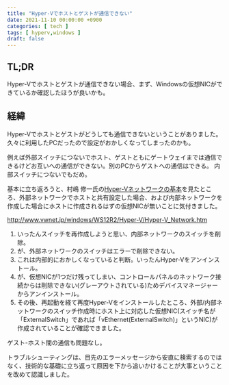 ```yaml
---
title: "Hyper-Vでホストとゲストが通信できない"
date: 2021-11-10 00:00:00 +0900
categories: [ tech ]
tags: [ hyperv,windows ]
draft: false
---
```


## TL;DR

Hyper-Vでホストとゲストが通信できない場合、まず、Windowsの仮想NICができているか確認したほうが良いかも。

## 経緯

Hyper-Vでホストとゲストがどうしても通信できないということがありました。久々に利用したPCだったので設定がおかしくなってしまったのかも。

例えば外部スイッチにつないでホスト、ゲストともにゲートウェイまでは通信できるけどお互いへの通信ができない。別のPCからゲストへの通信はできる。
内部スイッチにつないでもだめ。

基本に立ち返ろうと、村嶋 修一氏の[Hyper-Vネットワークの基本](http://www.vwnet.jp/windows/WS12R2/Hyper-V/Hyper-V_Network.htm)を見たところ、外部ネットワークでホストと共有設定した場合、および内部ネットワークを作成した場合にホストに作成されるはずの仮想NICが無いことに気付きました。

http://www.vwnet.jp/windows/WS12R2/Hyper-V/Hyper-V_Network.htm

1. いったんスイッチを再作成しようと思い、内部ネットワークのスイッチを削除。
1. が、外部ネットワークのスイッチはエラーで削除できない。
1. これは内部的におかしくなっていると判断。いったんHyper-Vをアンインストール。
1. が、仮想NICが1つだけ残ってしまい、コントロールパネルのネットワーク接続からは削除できない(グレーアウトされている)ためデバイスマネージャーからアンインストール。
1. その後、再起動を経て再度Hyper-Vをインストールしたところ、外部/内部ネットワークのスイッチ作成時にホスト上に対応した仮想NIC(スイッチ名が「ExternalSwitch」であれば「vEthernet(ExternalSwitch)」というNIC)が作成されていることが確認できました。

ゲスト-ホスト間の通信も問題なし。

トラブルシューティングは、目先のエラーメッセージから安直に検索するのではなく、技術的な基礎に立ち返って原因を下から追いかけることが大事ということを改めて認識しました。
